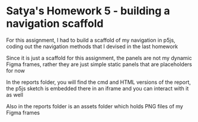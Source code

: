 # Satya's Homework 5 - building a navigation scaffold

For this assignment, I had to build a scaffold of my navigation in p5js, coding out the navigation methods that I devised in the last homework

Since it is just a scaffold for this assignment, the panels are not my dynamic Figma frames, rather they are just simple static panels that are placeholders for now

In the reports folder, you will find the cmd and HTML versions of the report, the p5js sketch is embedded there in an iframe and you can interact with it as well

Also in the reports folder is an assets folder which holds PNG files of my Figma frames


